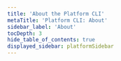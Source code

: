```yaml
---
title: 'About the Platform CLI'
metaTitle: 'Platform CLI: About'
sidebar_label: 'About'
tocDepth: 3
hide_table_of_contents: true
displayed_sidebar: platformSidebar
---
```

